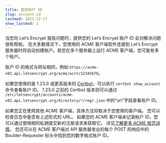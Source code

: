 ```yaml
---
title: 查找帐户 ID
slug: account-id
lastmod: 2021-12-27
show_lastmod: 1
---
```



当您向 Let’s Encrypt 报告问题时，提供您的 Let’s Encrypt 账户 ID 会对解决问题很有帮助。 在大多数情况下，您使用的 ACME 客户端软件连接到 Let’s Encrypt 服务器时将自动创建账户。若您在多个服务器上运行 ACME 客户端，您可能有多个账户。

账户 ID 的格式与网址相同，例如 `https://acme-v02.api.letsencrypt.org/acme/acct/12345678`。

如果您使用的是 1.23.0 或更高版本的 [Certbot](https://certbot.eff.org/)，可以执行 `certbot show_account` 命令查看账户 ID。 1.23.0 之前的 Certbot 版本则可以通过 `/etc/letsencrypt/accounts/acme-v02.api.letsencrypt.org/directory/*/regr.json` 中的“uri”字段查看账户 ID。

如果您正在使用其他 ACME 客户端，具体方法将取决于您使用的客户端。 您可以检查日志中是否有上述形式的 URL。 如果您的 ACME 客户端未记录帐户 ID，您可以通过使用相同私钥提交新的注册请求来获取它。 详见[了解更多 ACME 规范详情](https://tools.ietf.org/html/rfc8555#section-7.3)。 您还可以在 ACME 客户端对 API 服务器发出的每个 POST 的响应中的 Boulder-Requester 标头中找到您的数字格式账户 ID。
